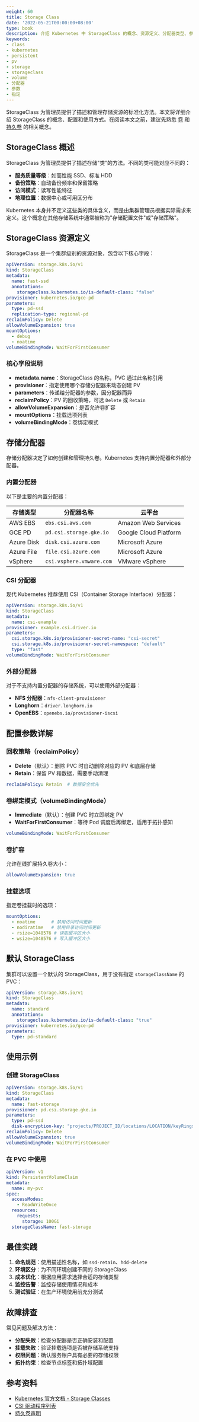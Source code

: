 ```yaml
---
weight: 60
title: Storage Class
date: '2022-05-21T00:00:00+08:00'
type: book
description: 介绍 Kubernetes 中 StorageClass 的概念、资源定义、分配器类型、参数配置和使用方法，帮助管理员更好地管理集群存储资源。
keywords:
- class
- kubernetes
- persistent
- pv
- storage
- storageclass
- volume
- 分配器
- 参数
- 指定
---
```


StorageClass 为管理员提供了描述和管理存储资源的标准化方法。本文将详细介绍 StorageClass 的概念、配置和使用方式。在阅读本文之前，建议先熟悉 [卷](https://kubernetes.io/docs/concepts/storage/volumes) 和 [持久卷](https://kubernetes.io/docs/concepts/storage/persistent-volumes) 的相关概念。

## StorageClass 概述

StorageClass 为管理员提供了描述存储"类"的方法。不同的类可能对应不同的：

- **服务质量等级**：如高性能 SSD、标准 HDD
- **备份策略**：自动备份频率和保留策略  
- **访问模式**：读写性能特征
- **地理位置**：数据中心或可用区分布

Kubernetes 本身并不定义这些类的具体含义，而是由集群管理员根据实际需求来定义。这个概念在其他存储系统中通常被称为"存储配置文件"或"存储策略"。

## StorageClass 资源定义

StorageClass 是一个集群级别的资源对象，包含以下核心字段：

```yaml
apiVersion: storage.k8s.io/v1
kind: StorageClass
metadata:
  name: fast-ssd
  annotations:
    storageclass.kubernetes.io/is-default-class: "false"
provisioner: kubernetes.io/gce-pd
parameters:
  type: pd-ssd
  replication-type: regional-pd
reclaimPolicy: Delete
allowVolumeExpansion: true
mountOptions:
  - debug
  - noatime
volumeBindingMode: WaitForFirstConsumer
```

### 核心字段说明

- **metadata.name**：StorageClass 的名称，PVC 通过此名称引用
- **provisioner**：指定使用哪个存储分配器来动态创建 PV
- **parameters**：传递给分配器的参数，因分配器而异
- **reclaimPolicy**：PV 的回收策略，可选 `Delete` 或 `Retain`
- **allowVolumeExpansion**：是否允许卷扩容
- **mountOptions**：挂载选项列表
- **volumeBindingMode**：卷绑定模式

## 存储分配器

存储分配器决定了如何创建和管理持久卷。Kubernetes 支持内置分配器和外部分配器。

### 内置分配器

以下是主要的内置分配器：

| 存储类型 | 分配器名称 | 云平台 |
|---------|-----------|--------|
| AWS EBS | `ebs.csi.aws.com` | Amazon Web Services |
| GCE PD | `pd.csi.storage.gke.io` | Google Cloud Platform |
| Azure Disk | `disk.csi.azure.com` | Microsoft Azure |
| Azure File | `file.csi.azure.com` | Microsoft Azure |
| vSphere | `csi.vsphere.vmware.com` | VMware vSphere |

### CSI 分配器

现代 Kubernetes 推荐使用 CSI（Container Storage Interface）分配器：

```yaml
apiVersion: storage.k8s.io/v1
kind: StorageClass
metadata:
  name: csi-example
provisioner: example.csi.driver.io
parameters:
  csi.storage.k8s.io/provisioner-secret-name: "csi-secret"
  csi.storage.k8s.io/provisioner-secret-namespace: "default"
  type: "fast"
volumeBindingMode: WaitForFirstConsumer
```

### 外部分配器

对于不支持内置分配器的存储系统，可以使用外部分配器：

- **NFS 分配器**：`nfs-client-provisioner`
- **Longhorn**：`driver.longhorn.io`
- **OpenEBS**：`openebs.io/provisioner-iscsi`

## 配置参数详解

### 回收策略（reclaimPolicy）

- **Delete**（默认）：删除 PVC 时自动删除对应的 PV 和底层存储
- **Retain**：保留 PV 和数据，需要手动清理

```yaml
reclaimPolicy: Retain  # 数据安全优先
```

### 卷绑定模式（volumeBindingMode）

- **Immediate**（默认）：创建 PVC 时立即绑定 PV
- **WaitForFirstConsumer**：等待 Pod 调度后再绑定，适用于拓扑感知

```yaml
volumeBindingMode: WaitForFirstConsumer
```

### 卷扩容

允许在线扩展持久卷大小：

```yaml
allowVolumeExpansion: true
```

### 挂载选项

指定卷挂载时的选项：

```yaml
mountOptions:
  - noatime      # 禁用访问时间更新
  - nodiratime   # 禁用目录访问时间更新  
  - rsize=1048576 # 读取缓冲区大小
  - wsize=1048576 # 写入缓冲区大小
```

## 默认 StorageClass

集群可以设置一个默认的 StorageClass，用于没有指定 `storageClassName` 的 PVC：

```yaml
apiVersion: storage.k8s.io/v1
kind: StorageClass
metadata:
  name: standard
  annotations:
    storageclass.kubernetes.io/is-default-class: "true"
provisioner: kubernetes.io/gce-pd
parameters:
  type: pd-standard
```

## 使用示例

### 创建 StorageClass

```yaml
apiVersion: storage.k8s.io/v1
kind: StorageClass
metadata:
  name: fast-storage
provisioner: pd.csi.storage.gke.io
parameters:
  type: pd-ssd
  disk-encryption-key: "projects/PROJECT_ID/locations/LOCATION/keyRings/RING_NAME/cryptoKeys/KEY_NAME"
reclaimPolicy: Delete
allowVolumeExpansion: true
volumeBindingMode: WaitForFirstConsumer
```

### 在 PVC 中使用

```yaml
apiVersion: v1
kind: PersistentVolumeClaim
metadata:
  name: my-pvc
spec:
  accessModes:
    - ReadWriteOnce
  resources:
    requests:
      storage: 100Gi
  storageClassName: fast-storage
```

## 最佳实践

1. **命名规范**：使用描述性名称，如 `ssd-retain`、`hdd-delete`
2. **环境区分**：为不同环境创建不同的 StorageClass
3. **成本优化**：根据应用需求选择合适的存储类型
4. **监控告警**：监控存储使用情况和成本
5. **测试验证**：在生产环境使用前充分测试

## 故障排查

常见问题及解决方法：

- **分配失败**：检查分配器是否正确安装和配置
- **挂载失败**：验证挂载选项是否被存储系统支持
- **权限问题**：确认服务账户具有必要的存储权限
- **拓扑约束**：检查节点标签和拓扑域配置

## 参考资料

- [Kubernetes 官方文档 - Storage Classes](https://kubernetes.io/docs/concepts/storage/storage-classes/)
- [CSI 驱动程序列表](https://kubernetes-csi.github.io/docs/drivers.html)
- [持久卷声明](https://kubernetes.io/docs/concepts/storage/persistent-volumes/#persistentvolumeclaims)
